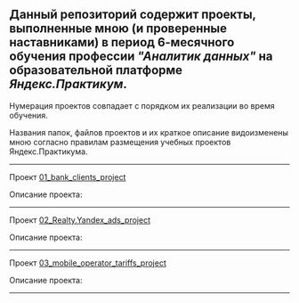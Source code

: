 ## Данный репозиторий содержит проекты, выполненные мною (и проверенные наставниками) в период 6-месячного обучения профессии *"Аналитик данных"* на образовательной платформе *Яндекс.Практикум*.

Нумерация проектов совпадает с порядком их реализации во время обучения. 

Названия папок, файлов проектов и их краткое описание видоизменены мною согласно правилам размещения учебных проектов Яндекс.Практикума.

<hr>

Проект [01_bank_clients_project](https://github.com/Gracheva-Daria/Yandex.Practicum_analytical_projects/tree/main/01_bank_clients_project)

Описание проекта:

<hr>

Проект [02_Realty.Yandex_ads_project](https://github.com/Gracheva-Daria/Yandex.Practicum_analytical_projects/tree/main/02_Realty.Yandex_ads_project)

Описание проекта:

<hr>

Проект [03_mobile_operator_tariffs_project](https://github.com/Gracheva-Daria/Yandex.Practicum_analytical_projects/tree/main/03_mobile_operator_tariffs_project)

Описание проекта:

<hr>
